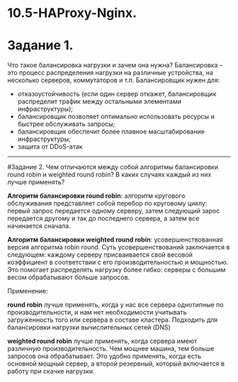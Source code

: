 # 10.5-HAProxy-Nginx.
# Задание 1.
Что такое балансировка нагрузки и зачем она нужна?
Балансировка – это процесс распределения нагрузки на различные устройства, на несколько серверов, коммутаторов и т.п.
Балансировщик нужен для:
* отказоустойчивость (если один сервер откажет, балансировщик распределит трафик между остальными элементами инфраструктуры);
* балансировщик позволяет оптимально использовать ресурсы и быстрее обслуживать запросы;
* балансировщик обеспечит более плавное масштабирование инфраструктуры;
* защита от DDoS-атак
________________________________________
#Задание 2.
Чем отличаются между собой алгоритмы балансировки round robin и weighted round robin? В каких случаях каждый из них лучше применять?

**Алгоритм балансировки round robin**: алгоритм кругового обслуживания представляет собой перебор по круговому циклу: первый запрос передается одному серверу, затем следующий зарос передается другому и так до последнего сервера, а затем все начинается сначала.

**Алгоритм балансировки weighted round robin**: усовершенствованная версия алгоритма robin round. Суть усовершенствований заключается в следующем: каждому серверу присваивается свой весовой коэффициент в соответствии с его производительностью и мощностью. Это помогает распределять нагрузку более гибко: серверы с большим весом обрабатывают больше запросов. 

Применение:

**round robin** лучше применять, когда у нас все сервера однотипные по производительности, и нам нет необходимости учитывать загруженность того или сервера в составе кластера. Подходить для балансировки нагрузки вычислительных сетей (DNS)

**weighted round robin** лучше применять, когда сервера имеют различную производительность. Чем мощнее машина, тем больше запросов она обрабатывает. Это удобно применять, когда есть основной мощный сервер, а второй резервный, который включается в работу при скачке нагрузки.
